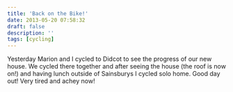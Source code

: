 ```yaml
---
title: 'Back on the Bike!'
date: 2013-05-20 07:58:32
draft: false
description: ''
tags: [cycling]
---
```


Yesterday Marion and I cycled to Didcot to see the progress of our new house. We cycled there together and after seeing the house (the roof is now on!) and having lunch outside of Sainsburys I cycled solo home. Good day out! Very tired and achey now!